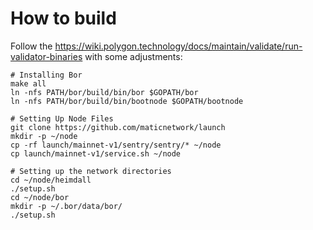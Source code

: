 # How to build

Follow the https://wiki.polygon.technology/docs/maintain/validate/run-validator-binaries with some adjustments:

```shell
# Installing Bor
make all
ln -nfs PATH/bor/build/bin/bor $GOPATH/bor
ln -nfs PATH/bor/build/bin/bootnode $GOPATH/bootnode

# Setting Up Node Files
git clone https://github.com/maticnetwork/launch
mkdir -p ~/node
cp -rf launch/mainnet-v1/sentry/sentry/* ~/node
cp launch/mainnet-v1/service.sh ~/node

# Setting up the network directories
cd ~/node/heimdall
./setup.sh
cd ~/node/bor
mkdir -p ~/.bor/data/bor/
./setup.sh
```
